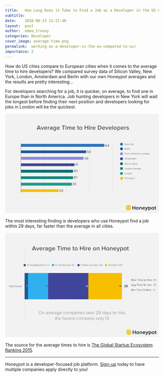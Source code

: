 ```yaml
---
title:   How Long Does it Take to Find a Job as a Developer in the US Compared to Europe? 
subtitle:
date:    2016-06-23 11:21:46
layout:  post
author:  emma_tracey
categories: Developer
cover_image: average-time.png
permalink:  working-as-a-developer-in-the-eu-compared-to-us/
importance: 2
---
```


How do US cities compare to European cities when it comes to the average time to hire developers? We compared survey data of Silicon Valley, New York, London, Amsterdam and Berlin  with our own Honeypot averages and the results are pretty interesting...

<!--more-->

For developers searching for a job, it is quicker, on average, to find one in Europe than in North America. Job hunting developers in New York will wait the longest before finding their next position and developers looking for jobs in London will be the quickest. 

![average time to hire developers](/assets/images/avg-time-hire.png)

The most interesting finding is developers who use Honeypot find a job within 29 days, far faster than the average in all cities. 


![average time to hire](/assets/images/avg-time-hire-honeypot.png)


The source for the average times to hire is [The Global Startup Ecosystem Ranking 2015][1].

* * *

Honeypot is a developer-focused job platform. [Sign-up][2] today to have multiple companies apply directly to you! 

[1]: http://startup-ecosystem.compass.co/ser2015/
[2]: http://www.honeypot.io?utm_source=time